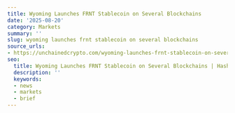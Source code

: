 ```yaml
---
title: Wyoming Launches FRNT Stablecoin on Several Blockchains
date: '2025-08-20'
category: Markets
summary: ''
slug: wyoming launches frnt stablecoin on several blockchains
source_urls:
- https://unchainedcrypto.com/wyoming-launches-frnt-stablecoin-on-several-blockchains/
seo:
  title: Wyoming Launches FRNT Stablecoin on Several Blockchains | Hash n Hedge
  description: ''
  keywords:
  - news
  - markets
  - brief
---
```



